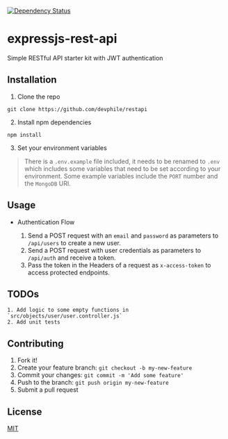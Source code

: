 [![Dependency Status](https://david-dm.org/johnchar/restapi/status.svg)](https://david-dm.org/johnchar/restapi)

# expressjs-rest-api
Simple RESTful API starter kit with JWT authentication
## Installation
1. Clone the repo

```
git clone https://github.com/devphile/restapi
```
2. Install npm dependencies

```
npm install
```
3. Set your environment variables

> There is a `.env.example` file included, it needs to be renamed to `.env` which includes some variables that need to be set according to your environment. Some example variables include the `PORT` number  and the `MongoDB` URI.

## Usage

* Authentication Flow

    1. Send a POST request with an `email` and `password` as parameters to `/api/users` to create a new user.
    2. Send a POST request with user credentials as parameters to `/api/auth` and receive a token.
    3. Pass the token in the Headers of a request as `x-access-token` to access protected endpoints.

## TODOs
    1. Add logic to some empty functions in `src/objects/user/user.controller.js`
    2. Add unit tests

## Contributing
1. Fork it!
2. Create your feature branch: `git checkout -b my-new-feature`
3. Commit your changes: `git commit -m 'Add some feature'`
4. Push to the branch: `git push origin my-new-feature`
5. Submit a pull request

## License
[MIT](license.txt)